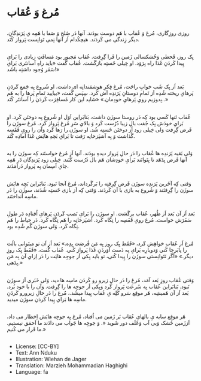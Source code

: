 # مُرغ وَ عُقاب

##
روزی روزِگاری، مُرغ وَ عُقاب با هَم دوست بودَند. آنها دَر صُلح وَ صَفا با هَمِه یِ پَرَندِگانِ. دیگر زِندگی می کَردَند. هیچکُدام اَز آنها نِمی تَوانِست پَرواز کُنَد.

##
یِک روز، قَحطی وَخُشکسالی زَمین را فَرا گِرِفت. عُقاب مَجبور بود مَسافَتِ زیادی را بَرایِ پِیدا کَردَنِ غَذا راه بِرَوَد. او خِیلی خَستِه بازگَشت. عُقاب گُفت «باید راهِ آسانتَری بَرایِ سَفَر وُجود داشتِه باشَد!»

##
بَعد اَز یِک شَب خوابِ راحَت، مُرغ فِکرِ هوشمَندانِه ای داشت. او شُروع بِه جَمع کَردَنِ پَرهایِ ریخته شُدِه اَز تَمامِ دوستانِ پَرَندِه اَش کَرد. سِپَس گُفت، «بیایید تَمامِ پَرها را به هَم بِدوزیم رویِ پَرهایِ خودِمان.» «شاید این کار مُسافِرَت کَردَن را آسانتَر کُنَد..»

##
عُقاب تَنها کَسی بود کِه دَر روستا سوزَن داشت، بَنابَراین اَوَل او شُروع بِه دوختَن کَرد. او بَرایِ خودَش یِک جُفت بالِ زیبا دُرُست کَرد وَ بالایِ سَرِ مُرغ پَرواز کَرد. مُرغ سوزَن را قَرض گِرِفت وَلی خِیلی زود اَز دوختَن خَستِه شُد. او سوزَن را رَها کَرد وَآن را رویِ قَفَسه گُذاشت وَ بِه آشپَزخانِه رَفت تا بَرایِ بَچهِ هایَش غَذا آمادِه کُنَد.

##
وَلی بَقیه پَرَندِه ها عُقاب را دَر حالِ پَرواز دیدهِ بودَند. آنها اَز مُرغ خواستَند کِه سوزَن را به آنها قَرض بِدَهَد تا بِتَوانَند بَرایِ خودِشان هَم بال دُرُست کُنَند. خِیلی زود پَرَندِگان دَر هَمِه جایِ آسِمان بِه پَرواز دَرآمَدَند.

##
وَقتی کِه آخَرین پَرَندِه سوزَن قَرض گِرِفتِه را بَرگَرداند، مُرغ آنجا نَبود. بَنابَراین بَچِه هایَش سوزَن را گِرِفتَند وَ شُروع به بازی با آن کَردَند. وَقتی کِه اَز بازی خَستِه شُدَند، سوزَن را دَر ماسِه اَنداختَند.

##
بَعد اَز آن بَعد اَز ظُهر، عُقاب برگَشت. او سوزَن را بَرایِ نَصب کَردَنِ پَرهایِ اُفتادِه دَر طولِ سَفَرَش خواست. مُرغ رویِ قَفَسِه را نِگاه کَرد. آشپَزخانِه را هَم نِگاه کَرد. دَر حیاط را هَم نِگاه کَرد. وَلی سوزَن گُم شُدِه بود.

##
مُرغ اَز عُقاب خواهِش کَرد، «فَقَط یِک روز بِه مَن فُرصَت بِدِه.» بَعد اَز آن تو میتَوانی بالَت را پابَرجا کُنی وَدوبارِه بَرایِ بِه دَست آوَردَنِ غَذا پَرواز کُنی. عُقاب گُفت، «فَقَط یِک روزِ دیگر.» «اَگَر نَتَوانِستی سوزَن را پِیدا کُنی، تو باید یِکی اَز جوجِه هایَت را دَر اِزایِ آن بِه مَن بِدَهی.»

##
وَقتی عُقاب روزِ بَعد آمَد، مُرغ را دَر حالِ زیرو رو کَردَن ماسِه ها دید، وَلی خَبَری اَز سوزَن نَبود. بَنابَراین عُقاب بِه سُرعَت پَرواز کَرد وَیِکی اَز جوجِه ها را گِرِفت. وَآن را با خود بُرد. بَعد اَز آن هَمیشِه، هَر موقِع سَرو کَلِه یِ عُقاب پِیدا میشُد.، مُرغ را دَر حالِ زیرورو کَردَنِ ماسِه ها بَرایِ پِیدا کَردَنِ سوزَن میدید.

##
هَر موقِع سایه یِ بالهایِ عُقاب بَر زَمین می اُفتاد، مُرغ بِه جوجِه هایَش اِخطار می داد، اَززَمین خُشک وَبی آب وَعَلَف دور شَوید «. وَ جوجِه ها جَواب می دادَند ما اَحمَق نیستیم. ما فَرار می کُنیم.»

##
* License: [CC-BY]
* Text: Ann Nduku
* Illustration: Wiehan de Jager
* Translation: Marzieh Mohammadian Haghighi
* Language: fa
